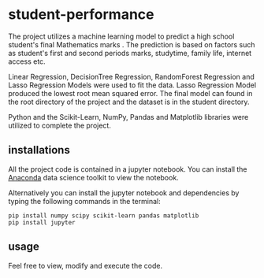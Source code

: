 # student-performance
<p>The project utilizes a machine learning model to predict a high school student's final  Mathematics marks
. The prediction is based on factors such as student's first and second periods marks, studytime,
family life, internet access etc.</p>
<p>Linear Regression, DecisionTree Regression, RandomForest Regression and Lasso Regression Models were used to fit the data. Lasso Regression Model produced the lowest root mean squared error. The final model can found in the root directory of the project and the dataset is in the student directory.</p>
<p>Python and the Scikit-Learn, NumPy, Pandas and Matplotlib libraries were utilized to complete the project.</p>
<h2> installations</h2> 
<p>All the project code is contained in a jupyter notebook.
You can install the <a href="http://www.anaconda.com">Anaconda</a> data science  toolkit to view the notebook.</p>
<p>Alternatively you can install the  jupyter notebook  and dependencies by typing the following commands in the terminal:
<pre><code>pip install numpy scipy scikit-learn pandas matplotlib
pip install jupyter</code></pre></p>
<h2>usage</h2><p>Feel free to view, modify and execute the code.</p>
